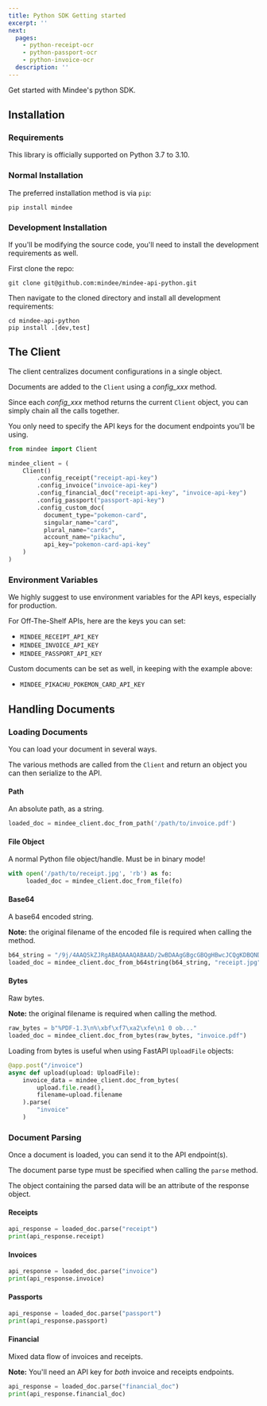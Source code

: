 ```yaml
---
title: Python SDK Getting started
excerpt: ''
next:
  pages:
    - python-receipt-ocr
    - python-passport-ocr
    - python-invoice-ocr
  description: ''
---
```

Get started with Mindee's python SDK.

## Installation

### Requirements
This library is officially supported on Python 3.7 to 3.10.

### Normal Installation
The preferred installation method is via `pip`:
```shell script
pip install mindee
```

### Development Installation
If you'll be modifying the source code, you'll need to install the development requirements as well.

First clone the repo:
```shell script
git clone git@github.com:mindee/mindee-api-python.git
```

Then navigate to the cloned directory and install all development requirements:
```shell script
cd mindee-api-python
pip install .[dev,test]
```

 
## The Client
The client centralizes document configurations in a single object.

Documents are added to the `Client` using a *config_xxx* method.

Since each *config_xxx* method returns the current `Client` object, you can simply chain all the calls together.

You only need to specify the API keys for the document endpoints you'll be using.

```python
from mindee import Client

mindee_client = (
    Client()
        .config_receipt("receipt-api-key")
        .config_invoice("invoice-api-key")
        .config_financial_doc("receipt-api-key", "invoice-api-key")
        .config_passport("passport-api-key")
        .config_custom_doc(
          document_type="pokemon-card",
          singular_name="card",
          plural_name="cards",
          account_name="pikachu",
          api_key="pokemon-card-api-key"
    )
)
```

### Environment Variables
We highly suggest to use environment variables for the API keys, especially for production.

For Off-The-Shelf APIs, here are the keys you can set:

* `MINDEE_RECEIPT_API_KEY`
* `MINDEE_INVOICE_API_KEY`
* `MINDEE_PASSPORT_API_KEY`

Custom documents can be set as well, in keeping with the example above:
* `MINDEE_PIKACHU_POKEMON_CARD_API_KEY`


## Handling Documents

### Loading Documents
You can load your document in several ways.

The various methods are called from the `Client` and return an object you can
then serialize to the API.

#### Path
An absolute path, as a string.
```python
loaded_doc = mindee_client.doc_from_path('/path/to/invoice.pdf')
```

#### File Object
A normal Python file object/handle. Must be in binary mode!
```python
with open('/path/to/receipt.jpg', 'rb') as fo:
     loaded_doc = mindee_client.doc_from_file(fo)
```

#### Base64
A base64 encoded string.

**Note:** the original filename of the encoded file is required when calling the method.
```python
b64_string = "/9j/4AAQSkZJRgABAQAAAQABAAD/2wBDAAgGBgcGBQgHBwcJCQgKDBQNDAsLD...."
loaded_doc = mindee_client.doc_from_b64string(b64_string, "receipt.jpg")
```

#### Bytes
Raw bytes.

**Note:** the original filename is required when calling the method.
```python
raw_bytes = b"%PDF-1.3\n%\xbf\xf7\xa2\xfe\n1 0 ob..."
loaded_doc = mindee_client.doc_from_bytes(raw_bytes, "invoice.pdf")
```

Loading from bytes is useful when using FastAPI `UploadFile` objects:
```python
@app.post("/invoice")
async def upload(upload: UploadFile):
    invoice_data = mindee_client.doc_from_bytes(
        upload.file.read(),
        filename=upload.filename
    ).parse(
        "invoice"
    )
```

### Document Parsing
Once a document is loaded, you can send it to the API endpoint(s).

The document parse type must be specified when calling the `parse` method.

The object containing the parsed data will be an attribute of the response object.

#### Receipts
```python
api_response = loaded_doc.parse("receipt")
print(api_response.receipt)
```

#### Invoices
```python
api_response = loaded_doc.parse("invoice")
print(api_response.invoice)
```

#### Passports
```python
api_response = loaded_doc.parse("passport")
print(api_response.passport)
```

#### Financial
Mixed data flow of invoices and receipts.

**Note:** You'll need an API key for _both_ invoice and receipts endpoints.
```python
api_response = loaded_doc.parse("financial_doc")
print(api_response.financial_doc)
```
